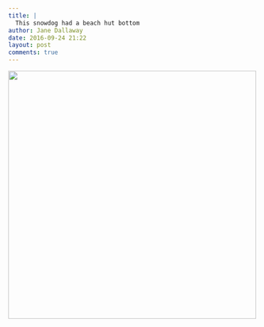 ```yaml
---
title: |
  This snowdog had a beach hut bottom
author: Jane Dallaway
date: 2016-09-24 21:22
layout: post
comments: true
---
```


<div><a href="http://static.skitters.dallaway.com/Rtp_FullSizeRender.jpg"><img src="http://static.skitters.dallaway.com/Rtp_thumb_FullSizeRender.jpg" width="500" height="500"/></a></div>



  

      

